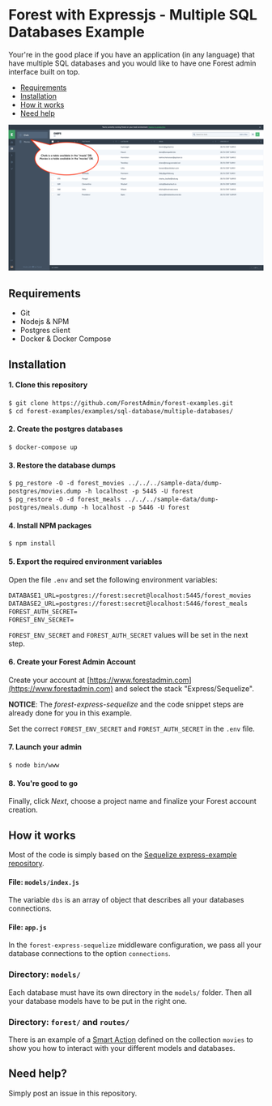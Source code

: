 # Forest with Expressjs - Multiple SQL Databases Example

Your're in the good place if you have an application (in any language) that have multiple SQL databases and you would like to have one Forest admin interface built on top.

- [Requirements](#requirements)
- [Installation](#installation)
- [How it works](#how-it-works)
- [Need help](#need-help)

![Screenshot](screenshot.png?raw=true "Screenshot")

## Requirements
- Git
- Nodejs & NPM
- Postgres client
- Docker & Docker Compose

## Installation

#### 1. Clone this repository
```
$ git clone https://github.com/ForestAdmin/forest-examples.git
$ cd forest-examples/examples/sql-database/multiple-databases/
```

#### 2. Create the postgres databases
```
$ docker-compose up
```

#### 3. Restore the database dumps
```
$ pg_restore -O -d forest_movies ../../../sample-data/dump-postgres/movies.dump -h localhost -p 5445 -U forest
$ pg_restore -O -d forest_meals ../../../sample-data/dump-postgres/meals.dump -h localhost -p 5446 -U forest
```

#### 4. Install NPM packages

```
$ npm install
```

#### 5. Export the required environment variables
Open the file `.env` and set the following environment variables:

```
DATABASE1_URL=postgres://forest:secret@localhost:5445/forest_movies
DATABASE2_URL=postgres://forest:secret@localhost:5446/forest_meals
FOREST_AUTH_SECRET=
FOREST_ENV_SECRET=
```

`FOREST_ENV_SECRET` and `FOREST_AUTH_SECRET` values will be set in the next step.


#### 6. Create your Forest Admin Account
Create your account at [https://www.forestadmin.com](https://www.forestadmin.com) and select the stack "Express/Sequelize".

**NOTICE**: The *forest-express-sequelize* and the code snippet steps are already done for you in this example.

Set the correct `FOREST_ENV_SECRET` and `FOREST_AUTH_SECRET` in the `.env` file.

#### 7. Launch your admin

```
$ node bin/www
```

#### 8. You're good to go

Finally, click *Next*, choose a project name and finalize your Forest account creation.

## How it works

Most of the code is simply based on the [Sequelize express-example repository](https://github.com/sequelize/express-example).

#### File: `models/index.js`

The variable `dbs` is an array of object that describes all your databases connections.

#### File: `app.js`

In the `forest-express-sequelize` middleware configuration, we pass all your database connections to the option `connections`.

### Directory: `models/`

Each database must have its own directory in the `models/` folder. Then all your database models have to be put in the right one.

### Directory: `forest/` and `routes/`

There is an example of a [Smart
Action](https://doc.forestadmin.com/developer-guide/lumber.html#what-is-a-smart-action)
defined on the collection `movies` to show you how to interact with your
different models and databases.

## Need help?

Simply post an issue in this repository.

